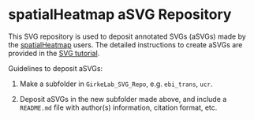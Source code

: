 # spatialHeatmap aSVG Repository

This SVG repository is used to deposit annotated SVGs (aSVGs) made by the [spatialHeatmap](https://jianhaizhang.github.io/SVG_tutorial_file/vignette.html) users. The detailed instructions to create aSVGs are provided in the [SVG tutorial](https://jianhaizhang.github.io/SVG_tutorial_file/).  

Guidelines to deposit aSVGs:
 
1. Make a subfolder in `GirkeLab_SVG_Repo`, e.g. `ebi_trans`, `ucr`.  

2. Deposit aSVGs in the new subfolder made above, and include a `README.md` file with author(s) information, citation format, etc.  



